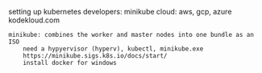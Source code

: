 setting up kubernetes
    developers: minikube
    cloud: aws, gcp, azure
    kodekloud.com

    minikube: combines the worker and master nodes into one bundle as an ISO
        need a hypyervisor (hyperv), kubectl, minikube.exe
        https://minikube.sigs.k8s.io/docs/start/
        install docker for windows
